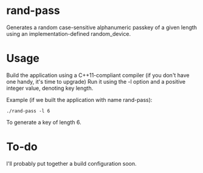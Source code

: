 rand-pass
=========

Generates a random case-sensitive alphanumeric passkey of a given length using an implementation-defined random_device.

Usage
=====
Build the application using a C++11-compliant compiler (if you don't have one handy, it's time to upgrade)
Run it using the -l option and a positive integer value, denoting key length.

Example (if we built the application with name rand-pass):
```
./rand-pass -l 6
```
To generate a key of length 6.

To-do
=====
I'll probably put together a build configuration soon.
